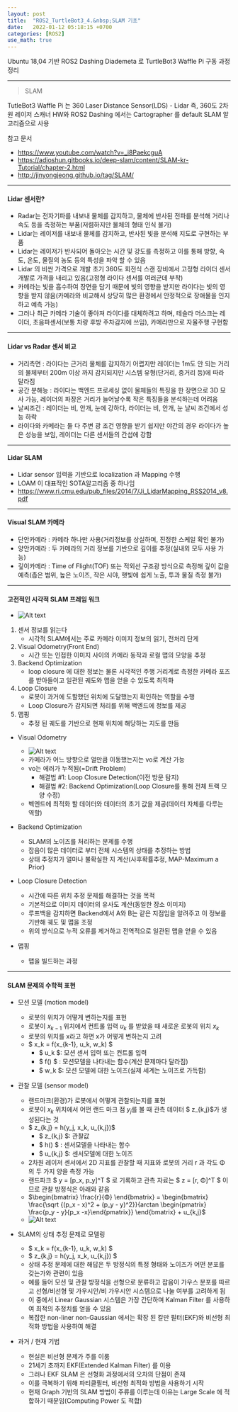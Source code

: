 ```yaml
---
layout: post
title:  "ROS2_TurtleBot3_4.&nbsp;SLAM 기초"
date:   2022-01-12 05:18:15 +0700
categories: [ROS2]
use_math: true
---
```


Ubuntu 18,04 기반 ROS2 Dashing Diademeta 로 TurtleBot3 Waffle Pi 구동 과정 정리

---

> SLAM

TutleBot3 Waffle Pi 는 360 Laser Distance Sensor(LDS) - Lidar 즉, 360도 2차원 레이저 스캐너 HW와 ROS2 Dashing 에서는 Cartographer 를 default SLAM 알고리즘으로 사용

참고 문서

- https://www.youtube.com/watch?v=_i8PaekcguA
- https://adioshun.gitbooks.io/deep-slam/content/SLAM-kr-Tutorial/chapter-2.html
- http://jinyongjeong.github.io/tag/SLAM/

---

#### Lidar 센서란?

- Radar는 전자기파를 내보내 물체를 감지하고, 물체에 반사된 전파를 분석해 거리나 속도 등을 측정하는 부품(저렴하지만 물체의 형태 인식 불가)
- Lidar는 레이저를 내보내 물체를 감지하고, 반사된 빛을 분석해 지도로 구현하는 부품
- Lidar는 레이저가 반사되어 돌아오는 시간 및 강도를 측정하고 이를 통해 방향, 속도, 온도, 물질의 농도 등의 특성을 파악 할 수 있음
- Lidar 의 비싼 가격으로 개발 초기 360도 회전식 스캔 장비에서 고정형 라이더 센서 개발로 가격을 내리고 있음(고정형 라이다 센서를 여러군데 부착)
- 카메라는 빛을 흡수하여 장면을 담기 때문에 빛의 영향을 받지만 라이다는 빛의 영향을 받지 않음(카메라와 비교해서 상당히 많은 환경에서 안정적으로 장애물을 인지하고 예측 가능)
- 그러나 최근 카메라 기술이 좋아져 라이다를 대체하려고 하며, 테슬라 머스크는 레이더, 초음파센서(보통 차량 후방 주차감지에 쓰임), 카메라만으로 자율주행 구현함

---

#### Lidar vs Radar 센서 비교

- 거리측면 : 라이다는 근거리 물체를 감지하기 어렵지만 레이더는 1m도 안 되는 거리의 물체부터 200m 이상 까지 감지되지만 시스템 유형(단거리, 중거리 등)에 따라 달라짐
- 공간 분해능 : 라이다는 백엔드 프로세싱 없이 물체들의 특징을 한 장면으로 3D 묘사 가능, 레이더의 파장은 거리가 늘어날수록 작은 특징들을 분석하는데 어려움
- 날씨조건 : 레이더는 비, 안개, 눈에 강하다, 라이더는 비, 안개, 눈 날씨 조건에서 성능 하락
- 라이다와 카메라는 둘 다 주변 광 조건 영향을 받기 쉽지만 야간의 경우 라이다가 높은 성능을 보임, 레이더는 다른 센서들의 간섭에 강함

---

#### Lidar SLAM

- Lidar sensor 입력을 기반으로 localization 과 Mapping 수행
- LOAM 이 대표적인 SOTA알고리즘 중 하나임
- https://www.ri.cmu.edu/pub_files/2014/7/Ji_LidarMapping_RSS2014_v8.pdf

---

#### Visual SLAM 카메라

- 단안카메라 : 카메라 하나만 사용(거리정보를 상실하며, 진정한 스케일 확인 불가)
- 양안카메라 : 두 카메라의 거리 정보를 기반으로 깊이를 추정(실내외 모두 사용 가능)
- 깊이카메라 : Time of Flight(TOF) 또는 적외선 구조광 방식으로 측정해 깊이 값을 예측(좁은 범위, 높은 노이즈, 작은 시야, 햇빛에 쉽게 노출, 투과 물질 측정 불가)

---

#### 고전적인 시각적 SLAM 프레임 워크

- ![Alt text](http://leesangwon0114.github.io/static/img/ROS2/4.2.png)

1. 센서 정보를 읽는다
    - 시각적 SLAM에서는 주로 카메라 이미지 정보의 읽기, 전처리 단게
2. Visual Odometry(Front End)
    - 시간 또는 인접한 이미지 사이의 카메라 동작과 로컬 맵의 모양을 추정
3. Backend Optimization
    - loop closure 에 대한 정보는 물론 시각적인 주행 거리계로 측정한 카메라 포즈를 받아들이고 일관된 궤도와 맵을 얻을 수 있도록 최적화
4. Loop Closure
    - 로봇이 과거에 도할했던 위치에 도달했는지 확인하는 역할을 수행
    - Loop Closure가 감지되면 처리를 위해 백엔드에 정보를 제공
5. 맵핑
    - 추정 된 궤도를 기반으로 현재 위치에 해당하는 지도를 만듬

- Visual Odometry
    - ![Alt text](http://leesangwon0114.github.io/static/img/ROS2/4.3.png)
    - 카메라가 어느 방향으로 얼만큼 이동했는지는 vo로 계산 가능
    - vo는 에러가 누적됨(=Drift Problem)
        - 해결법 #1: Loop Closure Detection(이전 방문 탐지)
        - 해결법 #2: Backend Optimization(Loop Closure를 통해 전체 트랙 모양 수정)
    - 벡엔드에 최적화 할 데이터와 데이터의 초기 값을 제공(데이터 자체를 다루는 역할)

- Backend Optimization
    - SLAM의 노이즈를 처리하는 문제를 수행
    - 잡음이 많은 데이터로 부터 전체 시스템의 상태를 추정하는 방법
    - 상태 추정치가 얼마나 불확실한 지 계산(사후확률추정, MAP-Maximum a Prior)

- Loop Closure Detection
    - 시간에 따른 위치 추정 문제를 해결하는 것을 목적
    - 기본적으로 이미지 데이터의 유사도 계산(동일한 장소 이미지)
    - 루프백을 감지하면 Backend에서 A와 B는 같은 지점임을 알려주고 이 정보를 기반해 궤도 및 맵을 조정
    - 위의 방식으로 누적 오류를 제거하고 전역적으로 일관된 맵을 얻을 수 있음

- 맵핑
    - 맵을 빌드하는 과정

---

#### SLAM 문제의 수학적 표현

* 모션 모델 (motion model)
    - 로봇의 위치가 어떻게 변하는지를 표현
    - 로봇이 $x_{k-1}$ 위치에서 컨트롤 입력 $u_k$ 를 받았을 때 새로운 로봇의 위치 $x_k$
    - 로봇의 위치를 x라고 하면 x가 어떻게 변하는지 고려
    - $ x_k = f(x_{k-1}, u_k, w_k) $
        + $ u_k $: 모션 센서 입력 또는 컨트롤 입력
        + $ f() $ : 모션모델을 나타내는 함수(계산 문제마다 달라짐)
        + $ w_k $: 모션 모델에 대한 노이즈(실제 세계는 노이즈로 가득함)

* 관찰 모델 (sensor model)
    - 랜드마크(환경)가 로봇에서 어떻게 관찰되는지를 표현
    - 로봇이 $x_k$ 위치에서 어떤 랜드 마크 점 $y_j$를 볼 때 관측 데이터 $ z_{k,j}$가 생성된다는 것
    - $ z_{k,j} = h(y_j, x_k, u_{k,j})$
        + $ z_{k,j} $: 관찰값
        + $ h() $ : 센서모델을 나타내는 함수
        + $ u_{k,j} $: 센서모델에 대한 노이즈
    - 2차원 레이저 센서에서 2D 지표를 관찰할 때 지표와 로봇의 거리 r 과 각도 Φ의 두 가지 양을 측정 가능
    - 랜드파크 $ y = [p_x, p_y]^T $ 로 기록하고 관측 자료는 $ z = [r, Φ]^T $ 이므로 관찰 방정식은 아래와 같음
    - $\begin{bmatrix} \frac{r}{Φ} \end{bmatrix} = \begin{bmatrix}  \frac{\sqrt {(p_x - x)^2 + (p_y - y)^2}}{arctan \begin{pmatrix} \frac{p_y - y}{p_x -x}\end{pmatrix}} \end{bmatrix} + u_{k,j}$
    - ![Alt text](http://leesangwon0114.github.io/static/img/ROS2/4.1.png)

* SLAM의 상태 추정 문제로 모델링
    - $ x_k = f(x_{k-1}, u_k, w_k) $
    - $ z_{k,j} = h(y_j, x_k, u_{k,j}) $
    - 상태 추정 문제에 대한 해답은 두 방정식의 특정 형태와 노이즈가 어떤 분포를 갖는가와 관련이 있음
    - 예를 들어 모션 및 관찰 방정식을 선형으로 분류하고 잡음이 가우스 분포를 따르고 선형/비선형 및 가우시안/비 가우시안 시스템으로 나눌 여부를 고려하게 됨
    - 이 중에서 Linear Gaussian 시스템은 가장 간단하며 Kalman Filter 를 사용하여 최적의 추정치를 얻을 수 있음
    - 복잡한 non-liner non-Gaussian 에서는 확장 된 칼만 필터(EKF)와 비선형 최적화 방법을 사용하여 해결

* 과거 / 현재 기법
    - 현실은 비선형 문제가 주를 이룸
    - 21세기 초까지 EKF(Extended Kalman Filter) 를 이용
    - 그러나 EKF SLAM 은 선형화 과정에서의 오차의 단점이 존재
    - 이를 극복하기 위해 파티클필터, 비선형 최적화 방법을 사용하기 시작
    - 현재 Graph 기반의 SLAM 방법이 주류를 이루는데 이유는 Large Scale 에 적합하기 때문임(Computing Power 도 적합)
